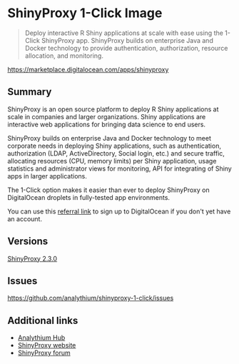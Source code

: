 # ShinyProxy 1-Click Image

> Deploy interactive R Shiny applications at scale with ease using the 1-Click ShinyProxy app.
> ShinyProxy builds on enterprise Java and Docker technology to provide authentication,
> authorization, resource allocation, and monitoring.

https://marketplace.digitalocean.com/apps/shinyproxy

## Summary

ShinyProxy is an open source platform to deploy R Shiny applications at scale in companies and
larger organizations. Shiny applications are interactive web applications for bringing data
science to end users.

ShinyProxy builds on enterprise Java and Docker technology to meet corporate needs in deploying
Shiny applications, such as authentication, authorization (LDAP, ActiveDirectory,
Social login, etc.) and secure traffic, allocating resources (CPU, memory limits) per
Shiny application, usage statistics and administrator views for monitoring,
API for integrating of Shiny apps in larger applications.

The 1-Click option makes it easier than ever to deploy ShinyProxy on DigitalOcean droplets
in fully-tested app environments.

You can use this [referral link](https://m.do.co/c/a8041699739d) to sign up to
DigitalOcean if you don't yet have an account.

## Versions

[ShinyProxy 2.3.0](marketplace-2.3.0.md)

## Issues

https://github.com/analythium/shinyproxy-1-click/issues

## Additional links

- [Analythium Hub](https://hub.analythium.io/docs/)
- [ShinyProxy website](https://shinyproxy.io)
- [ShinyProxy forum](https://support.openanalytics.eu/)
